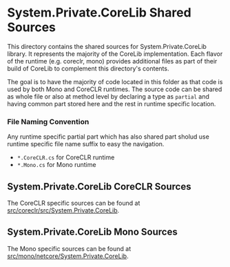 # System.Private.CoreLib Shared Sources

This directory contains the shared sources for System.Private.CoreLib library. It represents the majority of the CoreLib implementation.  Each flavor of the runtime (e.g. coreclr, mono) provides additional files as part of their build of CoreLib to complement this directory's contents.

The goal is to have the majority of code located in this folder as that code is used by both Mono and CoreCLR runtimes. The source code can be shared as whole file or also at method level by declaring a type as `partial` and having common part stored here and the rest in runtime specific location.

### File Naming Convention

Any runtime specific partial part which has also shared part sholud use runtime specific file name suffix to easy the navigation.

* `*.CoreCLR.cs` for CoreCLR runtime
* `*.Mono.cs` for Mono runtime

## System.Private.CoreLib CoreCLR Sources

The CoreCLR specific sources can be found at [src/coreclr/src/System.Private.CoreLib](../../../coreclr/src/System.Private.CoreLib/).

## System.Private.CoreLib Mono Sources

The Mono specific sources can be found at [src/mono/netcore/System.Private.CoreLib](../../../mono/netcore/System.Private.CoreLib/).
